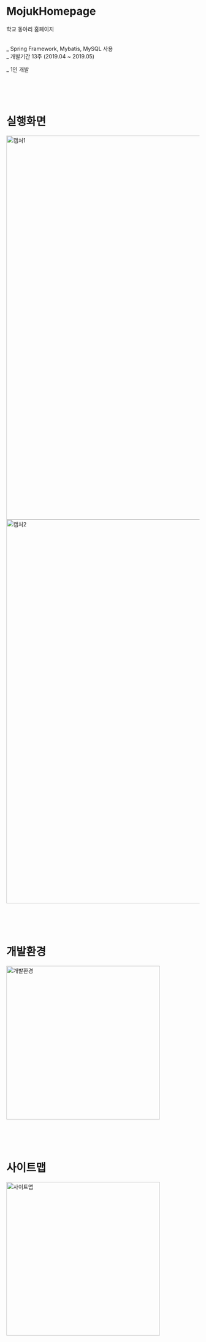 # MojukHomepage
학교 동아리 홈페이지<br><br>

_ Spring Framework, Mybatis, MySQL 사용<br>
_ 개발기간 13주 (2019.04 ~ 2019.05)<br>

_ 1인 개발

<br><br><br>
# 실행화면
<div>
  <img width="1000" alt="캡처1" src="https://user-images.githubusercontent.com/38337323/66102716-4a1e7d00-e5ee-11e9-8dd7-1f5db259c625.PNG">
  <img width="1000" alt="캡처2" src="https://user-images.githubusercontent.com/38337323/66102717-4a1e7d00-e5ee-11e9-9e00-722ee0aeb89f.PNG">
</div>

<br><br><br>
# 개발환경
<div>
<img width="400" alt="개발환경" src="https://user-images.githubusercontent.com/38337323/65883691-76f64880-e3d2-11e9-83c2-8255cbb7b998.png">
</div>

<br><br><br>
# 사이트맵
<div>
  <img width="400" alt="사이트맵" src="https://user-images.githubusercontent.com/38337323/65883709-82e20a80-e3d2-11e9-948a-646a42de40a1.png">

</div>

